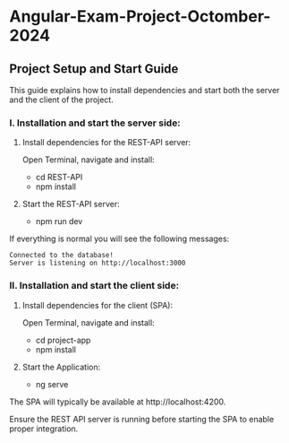 # Angular-Exam-Project-Octomber-2024

## Project Setup and Start Guide

This guide explains how to install dependencies and start both the server and the client of the project.

### I. Installation and start the server side:

1. Install dependencies for the REST-API server:

    Open Terminal, navigate and install:
    - cd REST-API
    - npm install

3. Start the REST-API server:
    - npm run dev

If everything is normal you will see the following messages:

    Connected to the database!
    Server is listening on http://localhost:3000
    

### II. Installation and start the client side:

1. Install dependencies for the client (SPA):

    Open Terminal, navigate and install:
    - cd project-app
    - npm install

3. Start the Application:
    - ng serve

The SPA will typically be available at http://localhost:4200.

Ensure the REST API server is running before starting the SPA to enable proper integration.
